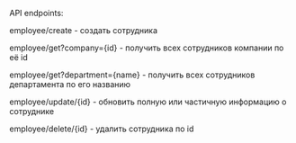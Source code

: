 API endpoints:

employee/create - создать сотрудника

employee/get?company={id} - получить всех сотрудников компании по её id

employee/get?department={name} - получить всех сотрудников департамента по его названию

employee/update/{id} - обновить полную или частичную информацию о сотруднике

employee/delete/{id} - удалить сотрудника по id 
